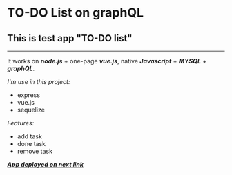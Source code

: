 # TO-DO List on graphQL

## This is test app "TO-DO list"
---
It works on ***node.js*** + one-page ***vue.js***, native ***Javascript*** + ***MYSQL*** + ***graphQL***.

_I`m use in this project:_

* express
* vue.js
* sequelize

_Features:_

* add task
* done task
* remove task

[***App deployed on next link***](https://ddv-todo-graphql.herokuapp.com/?target=_blank)
